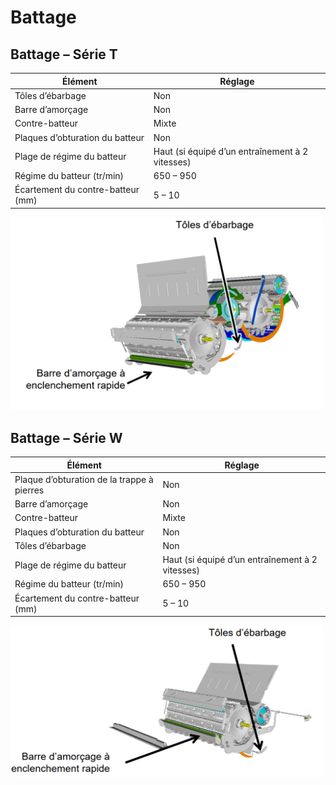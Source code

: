 # Battage

## Battage – Série T

| Élément | Réglage |
|---------|---------|
| Tôles d’ébarbage | Non |
| Barre d’amorçage | Non |
| Contre-batteur | Mixte |
| Plaques d’obturation du batteur | Non |
| Plage de régime du batteur | Haut (si équipé d’un entraînement à 2 vitesses) |
| Régime du batteur (tr/min) | 650 – 950 |
| Écartement du contre-batteur (mm) | 5 – 10 |


<img src="../images/battage_serie_t.png" width="500px" alt="barre d'amorçage">

## Battage – Série W

| Élément | Réglage |
|---------|---------|
| Plaque d’obturation de la trappe à pierres | Non |
| Barre d’amorçage | Non |
| Contre-batteur | Mixte |
| Plaques d’obturation du batteur | Non |
| Tôles d’ébarbage | Non |
| Plage de régime du batteur | Haut (si équipé d’un entraînement à 2 vitesses) |
| Régime du batteur (tr/min) | 650 – 950 |
| Écartement du contre-batteur (mm) | 5 – 10 |


<img src="../images/battage_serie_w.png" width="500px" alt="barre d'amorçage">
